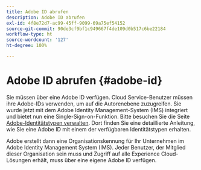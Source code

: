 ```yaml
---
title: Adobe ID abrufen
description: Adobe ID abrufen
exl-id: 4f8e72d7-ac99-45ff-9099-69a75ef54152
source-git-commit: 90de3cf9bf1c949667f4de109d0b517c6be22184
workflow-type: ht
source-wordcount: '127'
ht-degree: 100%

---
```


# Adobe ID abrufen {#adobe-id}


Sie müssen über eine Adobe ID verfügen. Cloud Service-Benutzer müssen ihre Adobe-IDs verwenden, um auf die Autorenebene zuzugreifen. Sie wurde jetzt mit dem Adobe Identity Management-System (IMS) integriert und bietet nun eine Single-Sign-on-Funktion. Bitte besuchen Sie die Seite [Adobe-Identitätstypen verwalten](https://helpx.adobe.com/de/enterprise/admin-guide.html/enterprise/using/identity.ug.html). Dort finden Sie eine detaillierte Anleitung, wie Sie eine Adobe ID mit einem der verfügbaren Identitätstypen erhalten.

Adobe erstellt dann eine Organisationskennung für Ihr Unternehmen im Adobe Identity Management System (IMS). Jeder Benutzer, der Mitglied dieser Organisation sein muss und Zugriff auf alle Experience Cloud-Lösungen erhält, muss über eine eigene Adobe ID verfügen.
